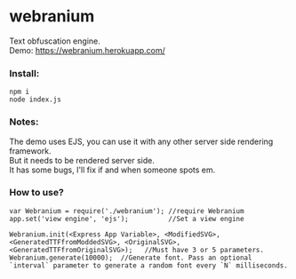 # webranium
Text obfuscation engine.  
Demo: https://webranium.herokuapp.com/

### Install:

	npm i
	node index.js
	
### Notes:
The demo uses EJS, you can use it with any other server side rendering framework.  
But it needs to be rendered server side.  
It has some bugs, I'll fix if and when someone spots em.

### How to use?

	var Webranium = require('./webranium'); //require Webranium
	app.set('view engine', 'ejs');          //Set a view engine
	
	Webranium.init(<Express App Variable>, <ModifiedSVG>, <GeneratedTTFfromModdedSVG>, <OriginalSVG>, <GeneratedTTFfromOriginalSVG>);   //Must have 3 or 5 parameters.
	Webranium.generate(10000);  //Generate font. Pass an optional `interval` parameter to generate a random font every `N` milliseconds.
